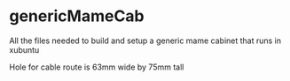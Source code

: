 # genericMameCab
All the files needed to build and setup a generic mame cabinet that runs in xubuntu


Hole for cable route is 
63mm wide by 75mm tall

